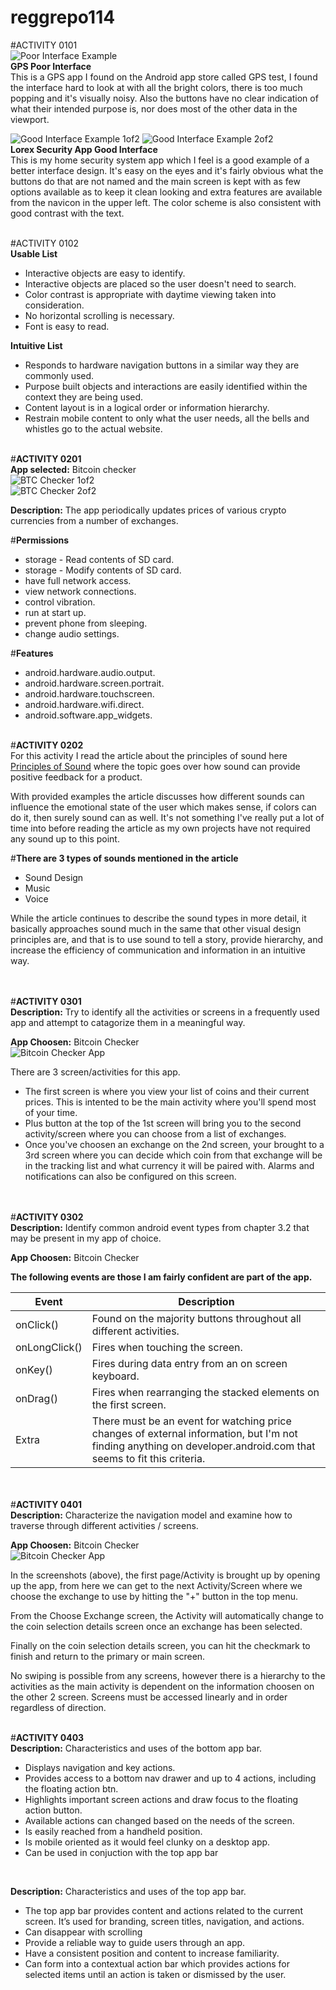 # reggrepo114

#ACTIVITY 0101 <br>
![Poor Interface Example](/GPStest.png) <br>
**GPS Poor Interface** <br>
This is a GPS app I found on the Android app store called GPS test,
I found the interface hard to look at with all the bright colors, there is too much popping and it's visually noisy. Also the buttons have no clear indication of what their intended purpose is, nor does most of the other data in the viewport. <br>

![Good Interface Example 1of2](/Security1.jpg)
![Good Interface Example 2of2](/Security2.jpg) <br>
**Lorex Security App Good Interface** <br>
This is my home security system app which I feel is a good example of a better interface design. It's easy on the eyes and it's fairly obvious what the buttons do that are not named and the main screen is kept with as few options available as to keep it clean looking and extra features are available from the navicon in the upper left. The color scheme is also consistent with good contrast with the text.
<br><br>


#ACTIVITY 0102 <br>
**Usable List**
- Interactive objects are easy to identify.
- Interactive objects are placed so the user doesn't need to search.
- Color contrast is appropriate with daytime viewing taken into consideration.
- No horizontal scrolling is necessary.
- Font is easy to read.

**Intuitive List**
- Responds to hardware navigation buttons in a similar way they are commonly used.
- Purpose built objects and interactions are easily identified within the context they are being used.
- Content layout is in a logical order or information hierarchy.
- Restrain mobile content to only what the user needs, all the bells and whistles go to the actual website.
<br><br>






#**ACTIVITY 0201** <br>
**App selected:** Bitcoin checker <br>
![BTC Checker 1of2](/btcChecker1.jpg)<br>
![BTC Checker 2of2](/btcChecker2.jpg)<br>

**Description:** The app periodically updates prices of various crypto currencies from a number of exchanges.<br>

#**Permissions**<br>
- storage - Read contents of SD card.
- storage - Modify contents of SD card.
- have full network access.
- view network connections.
- control vibration.
- run at start up.
- prevent phone from sleeping.
- change audio settings.

#**Features**<br>
- android.hardware.audio.output.
- android.hardware.screen.portrait.
- android.hardware.touchscreen.
- android.hardware.wifi.direct.
- android.software.app_widgets.
<br><br>


#**ACTIVITY 0202** <br>
For this activity I read the article about the principles of sound here [Principles of Sound](https://material.io/design/sound/about-sound.html#principles)
where the topic goes over how sound can provide positive feedback for a product.<br>

With provided examples the article discusses how different sounds can influence the emotional state of the user which makes sense, if colors can do it, then surely sound can as well. It's not something I've really put a lot of time into before reading the article as my own projects have not required any sound up to this point.

#**There are 3 types of sounds mentioned in the article**<br>
- Sound Design
- Music
- Voice

While the article continues to describe the sound types in more detail, it basically approaches sound much in the same that other visual design principles are, and that is to use sound to tell a story,  provide hierarchy, and increase the efficiency of communication and information in an intuitive way. 





<br><br>
#**ACTIVITY 0301** <br>
**Description:** Try to identify all the activities or screens in a frequently used app and attempt to catagorize them in a meaningful way.

**App Choosen:** Bitcoin Checker<br>
![Bitcoin Checker App](/btcChecker_3screens.png)<br>

There are 3 screen/activities for this app.<br>
- The first screen is where you view your list of coins and their current prices. This is intented to be the main activity where you'll spend most of your time. 
- Plus button at the top of the 1st screen will bring you to the second activity/screen where you can choose from a list of exchanges.
- Once you've choosen an exchange on the 2nd screen, your brought to a 3rd screen where you can decide which coin from that exchange will be in the tracking list and what currency it will be paired with. Alarms and notifications can also be configured on this screen.<br>

<br><br>
#**ACTIVITY 0302** <br>
**Description:** Identify common android event types from chapter 3.2 that may be present in my app of choice.

**App Choosen:** Bitcoin Checker<br>

**The following events are those I am fairly confident are part of the app.**

Event | Description
------------ | -------------
onClick() | Found on the majority buttons throughout all different activities.
onLongClick() | Fires when touching the screen.
onKey() | Fires during data entry from an on screen keyboard.
onDrag() |Fires when rearranging the stacked elements on the first screen.
Extra | There must be an event for watching price changes of external information, but I'm not finding anything on developer.android.com that seems to fit this criteria.



<br><br>
#**ACTIVITY 0401** <br>
**Description:** Characterize the navigation model and examine how to traverse through different activities / screens.

**App Choosen:** Bitcoin Checker<br>
![Bitcoin Checker App](/btcChecker_3screens.png)<br>

In the screenshots (above), the first page/Activity is brought up by opening up the app, from here we can get to the next Activity/Screen where we choose the exchange to use by hitting the "+" button in the top menu. 

From the Choose Exchange screen, the Activity will automatically change to the coin selection details screen once an exchange has been selected. 

Finally on the coin selection details screen, you can hit the checkmark to finish and return to the primary or main screen. 

No swiping is possible from any screens, however there is a hierarchy to the activities as the main activity is dependent on the information choosen on the other 2 screen. Screens must be accessed linearly and in order regardless of direction.
<br><br>


#**ACTIVITY 0403** <br>
**Description:** Characteristics and uses of the bottom app bar.
- Displays navigation and key actions.
- Provides access to a bottom nav drawer and up to 4 actions, including the floating action btn.
- Highlights important screen actions and draw focus to the floating action button.
- Available actions can changed based on the needs of the screen.
- Is easily reached from a handheld position.
- Is mobile oriented as it would feel clunky on a desktop app.
- Can be used in conjuction with the top app bar
<br>

**Description:** Characteristics and uses of the top app bar.
- The top app bar provides content and actions related to the current screen. It’s used for branding, screen titles, navigation, and actions.
- Can disappear with scrolling
- Provide a reliable way to guide users through an app.
- Have a consistent position and content to increase familiarity.
- Can form into a contextual action bar which provides actions for selected items until an action is taken or dismissed by the user.
